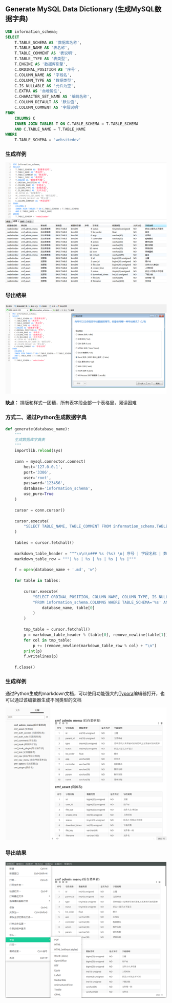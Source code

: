 ## Generate MySQL Data Dictionary (生成MySQL数据字典)

```sql
USE information_schema;
SELECT
	T.TABLE_SCHEMA AS '数据库名称',
	T.TABLE_NAME AS '表名称',
	T.TABLE_COMMENT AS '表说明',
	T.TABLE_TYPE AS '表类型',
	T.ENGINE AS '数据库引擎',
	C.ORDINAL_POSITION AS '序号',
	C.COLUMN_NAME AS '字段名',
	C.COLUMN_TYPE AS '数据类型',
	C.IS_NULLABLE AS '允许为空',
	C.EXTRA AS '自增属性',
	C.CHARACTER_SET_NAME AS '编码名称',
	C.COLUMN_DEFAULT AS '默认值',
	C.COLUMN_COMMENT AS '字段说明' 
FROM
	COLUMNS C
	INNER JOIN TABLES T ON C.TABLE_SCHEMA = T.TABLE_SCHEMA 
	AND C.TABLE_NAME = T.TABLE_NAME 
WHERE
	T.TABLE_SCHEMA = 'websitedev'
```



### 生成样例

![数据字典](images/mysql-data-dictionary.png)



### 导出结果

![导出结果](images/mysql-export-dictionary.png)

**缺点：** 排版和样式一团糟，所有表字段全部一个表格里，阅读困难



### 方式二、通过Python生成数据字典

```python
def generate(database_name):
    """
    生成数据库字典表
    """
    importlib.reload(sys)

    conn = mysql.connector.connect(
        host='127.0.0.1',
        port='3306',
        user='root',
        password='123456',
        database='information_schema',
        use_pure=True
    )

    cursor = conn.cursor()

    cursor.execute(
        "SELECT TABLE_NAME, TABLE_COMMENT FROM information_schema.TABLES WHERE table_type='BASE TABLE' AND TABLE_SCHEMA='%s'" % database_name
    )

    tables = cursor.fetchall()

    markdown_table_header = """\n\n\n### %s (%s) \n| 序号 | 字段名称 | 数据类型 | 是否为空 | 字段说明 |\n| :--: |----| ---- | ---- | ---- |\n"""
    markdown_table_row = """| %s | %s | %s | %s | %s |"""

    f = open(database_name + '.md', 'w')

    for table in tables:

        cursor.execute(
            "SELECT ORDINAL_POSITION, COLUMN_NAME, COLUMN_TYPE, IS_NULLABLE, COLUMN_COMMENT "
            "FROM information_schema.COLUMNS WHERE TABLE_SCHEMA='%s' AND TABLE_NAME='%s'" % (
                database_name, table[0]
            )
        )

        tmp_table = cursor.fetchall()
        p = markdown_table_header % (table[0], remove_newline(table[1]))
        for col in tmp_table:
            p += (remove_newline(markdown_table_row % col) + "\n")
        print(p)
        f.writelines(p)

    f.close()
```



### 生成样例

通过Python生成的markdown文档，可以使用功能强大的[Typora](https://www.typora.io/)编辑器打开，也可以通过该编辑器生成不同类型的文档

![数据字典](images/python-data-dictionary.png)



### 导出结果

![导出结果](images/python-export-dictionary.png)

